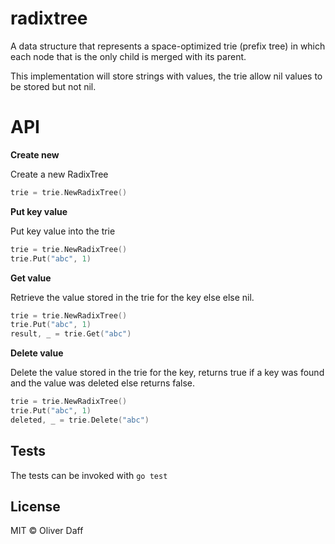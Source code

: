 # radixtree

A data structure that represents a space-optimized trie
(prefix tree) in which each node that is the only child is merged with its parent.

This implementation will store strings with values, the trie allow nil values to be stored but not nil.

# API

__Create new__

Create a new RadixTree

```go
trie = trie.NewRadixTree()
```

__Put key value__

Put key value into the trie

```go
trie = trie.NewRadixTree()
trie.Put("abc", 1)
```

__Get value__

Retrieve the value stored in the trie for the key else else nil.

```go
trie = trie.NewRadixTree()
trie.Put("abc", 1)
result, _ = trie.Get("abc")
```

__Delete value__

Delete the value stored in the trie for the key, returns true
if a key was found and the value was deleted else returns false.

```go
trie = trie.NewRadixTree()
trie.Put("abc", 1)
deleted, _ = trie.Delete("abc")
```





## Tests
The tests can be invoked with `go test`

## License
MIT © Oliver Daff
